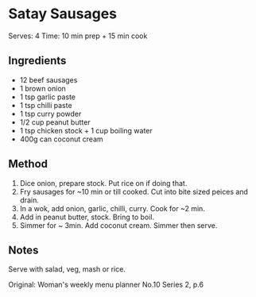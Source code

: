 # Satay Sausages

Serves: 4
Time: 10 min prep + 15 min cook 

## Ingredients

* 12 beef sausages
* 1 brown onion
* 1 tsp garlic paste
* 1 tsp chilli paste
* 1 tsp curry powder
* 1/2 cup peanut butter
* 1 tsp chicken stock + 1 cup boiling water
* 400g can coconut cream

## Method

1. Dice onion, prepare stock. Put rice on if doing that.
2. Fry sausages for ~10 min or till cooked. Cut into bite sized peices and drain.
3. In a wok, add onion, garlic, chilli, curry. Cook for ~2 min.
4. Add in peanut butter, stock. Bring to boil.
5. Simmer for ~ 3min. Add coconut cream. Simmer then serve.

## Notes

Serve with salad, veg, mash or rice. 

Original: Woman's weekly menu planner No.10 Series 2, p.6